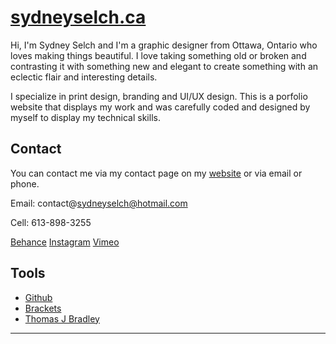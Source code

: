 
# [sydneyselch.ca](https://sydneyselch.ca/)

Hi, I'm Sydney Selch and I'm a graphic designer from Ottawa, Ontario who loves making things beautiful. I love taking something old or broken and contrasting it with something new and elegant to create something with an eclectic flair and interesting details. 

I specialize in print design, branding and UI/UX design. 
This is a porfolio website that displays my work and was carefully coded and designed by myself to display my technical skills.

## Contact
You can contact me via my contact page on my [website](https://sydneyselch.ca/) or via email or phone.

Email: contact@sydneyselch@hotmail.com

Cell: 613-898-3255

[Behance](https://www.behance.net/sydneyselch) 
[Instagram](https://instagram.com/sydneyselch) 
[Vimeo](https://vimeo.com/user36330223) 


## Tools
- [Github](https://github.com/)
- [Brackets](https://brackets.io/)
- [Thomas J Bradley](https://github.com/thomasjbradley)

--- 
